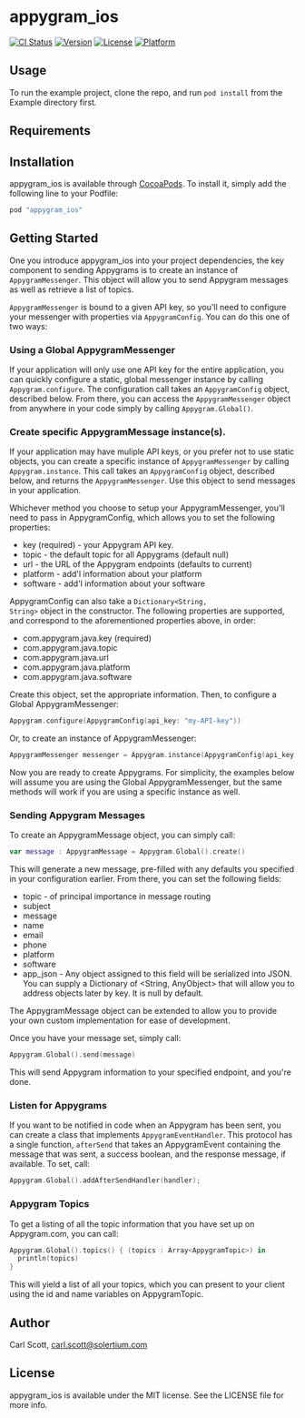 # appygram_ios

[![CI Status](http://img.shields.io/travis/GoGoCarl/appygram_ios.svg?style=flat)](https://travis-ci.org/GoGoCarl/appygram_ios)
[![Version](https://img.shields.io/cocoapods/v/appygram_ios.svg?style=flat)](http://cocoapods.org/pods/appygram_ios)
[![License](https://img.shields.io/cocoapods/l/appygram_ios.svg?style=flat)](http://cocoapods.org/pods/appygram_ios)
[![Platform](https://img.shields.io/cocoapods/p/appygram_ios.svg?style=flat)](http://cocoapods.org/pods/appygram_ios)

## Usage

To run the example project, clone the repo, and run `pod install` from the Example directory first.

## Requirements

## Installation

appygram_ios is available through [CocoaPods](http://cocoapods.org). To install
it, simply add the following line to your Podfile:

```ruby
pod "appygram_ios"
```

## Getting Started

One you introduce appygram_ios into your project dependencies, 
the key component to sending Appygrams is to create an instance
of <code>AppygramMessenger</code>.  This object will allow you
to send Appygram messages as well as retrieve a list of topics.  

<code>AppygramMessenger</code> is bound to a given API key, so 
you'll need to configure your messenger with properties via
<code>AppygramConfig</code>. 
You can do this one of two ways:

### Using a Global AppygramMessenger

If your application will only use one API key for the entire
application, 
you can quickly configure a static, global messenger instance by calling 
<code>Appygram.configure</code>. The configuration call takes an 
<code>AppygramConfig</code> object, described below.  From there, you 
can access the <code>AppygramMessenger</code> object from anywhere in 
your code simply by calling <code>Appygram.Global()</code>.

### Create specific AppygramMessage instance(s).

If your application may have muliple API keys, or you prefer not to use 
static objects, you can create a specific instance of 
<code>AppygramMessenger</code> by calling <code>Appygram.instance</code>. 
This call takes an <code>AppygramConfig</code> object, described below, 
and returns the <code>AppygramMessenger</code>.  Use this 
object to send messages in your application.


Whichever method you choose to setup your AppygramMessenger, you'll need 
to pass in AppygramConfig, which allows you to set the following
properties:

*   key (required) - your Appygram API key.
*   topic - the default topic for all Appygrams (default null)
*   url - the URL of the Appygram endpoints (defaults to current)
*   platform - add'l information about your platform
*   software - add'l information about your software

AppygramConfig can also take a <code>Dictionary<String, String></code> 
object in the constructor. The following properties are supported, and 
correspond to the aforementioned properties above, in order:

*   com.appygram.java.key (required)
*   com.appygram.java.topic
*   com.appygram.java.url
*   com.appygram.java.platform
*   com.appygram.java.software

Create this object, set the appropriate information.  Then, to configure
a Global AppygramMessenger:

```swift
Appygram.configure(AppygramConfig(api_key: "my-API-key"))
```

Or, to create an instance of AppygramMessenger:

```swift
AppygramMessenger messenger = Appygram.instance(AppygramConfig(api_key: "my-API-key"))
```

Now you are ready to create Appygrams.  For simplicity, the examples 
below will assume you are using the Global AppygramMessenger, but the 
same methods will work if you are using a specific instance as well.

### Sending Appygram Messages

To create an AppygramMessage object, you can simply call:

```swift
var message : AppygramMessage = Appygram.Global().create()
```

This will generate a new message, pre-filled with any defaults you 
specified in your configuration earlier.  From there, you can set 
the following fields:

*   topic - of principal importance in message routing
*   subject
*   message
*   name
*   email
*   phone
*   platform
*   software
*   app_json - Any object assigned to this field will be serialized 
    into JSON.  You can supply a Dictionary of <String, AnyObject> that will 
    allow you to address objects later by key.  It is null by default.

The AppygramMessage object can be extended to allow you to provide 
your own custom implementation for ease of development.

Once you have your message set, simply call:

```swift
Appygram.Global().send(message)
```

This will send Appygram information to your specified endpoint, 
and you're done.

### Listen for Appygrams

If you want to be notified in code when an Appygram has been sent, 
you can create a class that implements
<code>AppygramEventHandler</code>. 
This protocol has a single function, <code>afterSend</code> that takes 
an AppygramEvent containing the message that was sent, a success
boolean, 
and the response message, if available.  To set, call:

```swift
Appygram.Global().addAfterSendHandler(handler);
```

### Appygram Topics

To get a listing of all the topic information that you have set up on 
Appygram.com, you can call:

```swift
Appygram.Global().topics() { (topics : Array<AppygramTopic>) in
  println(topics)
} 
```

This will yield a list of all your topics, which you can present to 
your client using the id and name variables on AppygramTopic.

## Author

Carl Scott, carl.scott@solertium.com

## License

appygram_ios is available under the MIT license. See the LICENSE file for more info.
